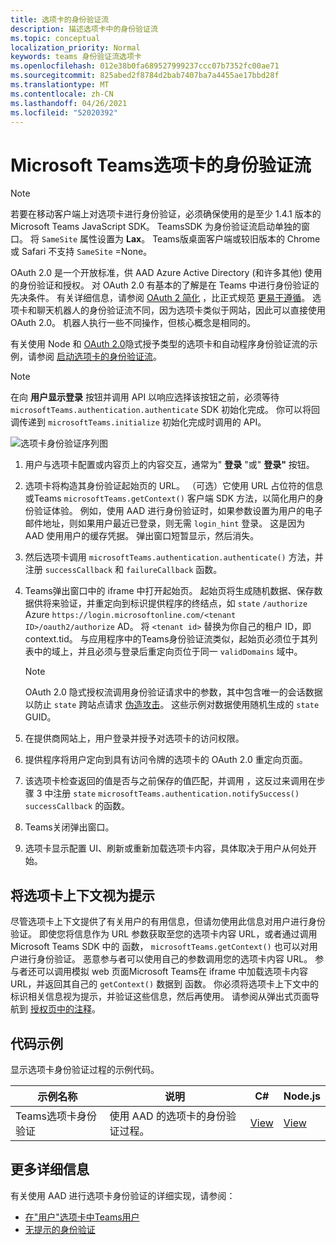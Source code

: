 ```yaml
---
title: 选项卡的身份验证流
description: 描述选项卡中的身份验证流
ms.topic: conceptual
localization_priority: Normal
keywords: teams 身份验证流选项卡
ms.openlocfilehash: 012e38b0fa689527999237ccc07b7352fc00ae71
ms.sourcegitcommit: 825abed2f8784d2bab7407ba7a4455ae17bbd28f
ms.translationtype: MT
ms.contentlocale: zh-CN
ms.lasthandoff: 04/26/2021
ms.locfileid: "52020392"
---
```

# <a name="microsoft-teams-authentication-flow-for-tabs"></a>Microsoft Teams选项卡的身份验证流

> [!NOTE]
> 若要在移动客户端上对选项卡进行身份验证，必须确保使用的是至少 1.4.1 版本的 Microsoft Teams JavaScript SDK。
> TeamsSDK 为身份验证流启动单独的窗口。 将 `SameSite` 属性设置为 **Lax**。 Teams版桌面客户端或较旧版本的 Chrome 或 Safari 不支持 `SameSite` =None。

OAuth 2.0 是一个开放标准，供 AAD Azure Active Directory (和许多其他) 使用的身份验证和授权。 对 OAuth 2.0 有基本的了解是在 Teams 中进行身份验证的先决条件。 有关详细信息，请参阅 [OAuth 2 简化](https://aaronparecki.com/oauth-2-simplified/) ，比正式规范 [更易于遵循](https://oauth.net/2/)。 选项卡和聊天机器人的身份验证流不同，因为选项卡类似于网站，因此可以直接使用 OAuth 2.0。 机器人执行一些不同操作，但核心概念是相同的。

有关使用 Node 和 [OAuth 2.0](https://oauth.net/2/grant-types/implicit/)隐式授予类型的选项卡和自动程序身份验证流的示例，请参阅 [启动选项卡的身份验证流](~/tabs/how-to/authentication/auth-tab-aad.md#initiate-authentication-flow)。

> [!NOTE]
> 在向 **用户显示登录** 按钮并调用 API 以响应选择该按钮之前，必须等待 `microsoftTeams.authentication.authenticate` SDK 初始化完成。 你可以将回调传递到 `microsoftTeams.initialize` 初始化完成时调用的 API。

![选项卡身份验证序列图](~/assets/images/authentication/tab_auth_sequence_diagram.png)

1. 用户与选项卡配置或内容页上的内容交互，通常为" **登录** "或" **登录"** 按钮。
2. 选项卡将构造其身份验证起始页的 URL。 （可选）它使用 URL 占位符的信息或Teams `microsoftTeams.getContext()` 客户端 SDK 方法，以简化用户的身份验证体验。 例如，使用 AAD 进行身份验证时，如果参数设置为用户的电子邮件地址，则如果用户最近已登录，则无需 `login_hint` 登录。 这是因为 AAD 使用用户的缓存凭据。 弹出窗口短暂显示，然后消失。
3. 然后选项卡调用 `microsoftTeams.authentication.authenticate()` 方法，并注册 `successCallback` 和 `failureCallback` 函数。
4. Teams弹出窗口中的 iframe 中打开起始页。 起始页将生成随机数据、保存数据供将来验证，并重定向到标识提供程序的终结点，如 `state` `/authorize` Azure `https://login.microsoftonline.com/<tenant ID>/oauth2/authorize` AD。 将 `<tenant id>` 替换为你自己的租户 ID，即 context.tid。
与应用程序中的Teams身份验证流类似，起始页必须位于其列表中的域上，并且必须与登录后重定向页位于同一 `validDomains` 域中。

    > [!NOTE]
    > OAuth 2.0 隐式授权流调用身份验证请求中的参数，其中包含唯一的会话数据以防止 `state` 跨站点请求 [伪造攻击](https://en.wikipedia.org/wiki/Cross-site_request_forgery)。 这些示例对数据使用随机生成的 `state` GUID。

5. 在提供商网站上，用户登录并授予对选项卡的访问权限。
6. 提供程序将用户定向到具有访问令牌的选项卡的 OAuth 2.0 重定向页面。
7. 该选项卡检查返回的值是否与之前保存的值匹配，并调用 ，这反过来调用在步骤 3 中注册 `state` `microsoftTeams.authentication.notifySuccess()` `successCallback` 的函数。
8. Teams关闭弹出窗口。
9. 选项卡显示配置 UI、刷新或重新加载选项卡内容，具体取决于用户从何处开始。

## <a name="treat-tab-context-as-hints"></a>将选项卡上下文视为提示

尽管选项卡上下文提供了有关用户的有用信息，但请勿使用此信息对用户进行身份验证。 即使您将信息作为 URL 参数获取至您的选项卡内容 URL，或者通过调用 Microsoft Teams SDK 中的 函数， `microsoftTeams.getContext()` 也可以对用户进行身份验证。 恶意参与者可以使用自己的参数调用您的选项卡内容 URL。 参与者还可以调用模拟 web 页面Microsoft Teams在 iframe 中加载选项卡内容 URL，并返回其自己的 `getContext()` 数据到 函数。 你必须将选项卡上下文中的标识相关信息视为提示，并验证这些信息，然后再使用。 请参阅从弹出式页面导航到 [授权页中的注释](~/tabs/how-to/authentication/auth-tab-aad.md#navigate-to-the-authorization-page-from-your-popup-page)。

## <a name="code-sample"></a>代码示例

显示选项卡身份验证过程的示例代码。

| **示例名称** | **说明** | **C#** | **Node.js** |
|-----------------|-----------------|-------------|------------|
| Teams选项卡身份验证 | 使用 AAD 的选项卡的身份验证过程。 | [View](https://github.com/OfficeDev/Microsoft-Teams-Samples/tree/main/samples/app-complete-sample/csharp) | [View](https://github.com/OfficeDev/Microsoft-Teams-Samples/tree/main/samples/app-complete-sample/nodejs) |

## <a name="more-details"></a>更多详细信息

有关使用 AAD 进行选项卡身份验证的详细实现，请参阅：

* [在"用户"选项卡中Teams用户](~/tabs/how-to/authentication/auth-tab-AAD.md)
* [无提示的身份验证](~/tabs/how-to/authentication/auth-silent-AAD.md)
